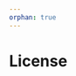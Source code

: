 ```yaml
---
orphan: true
---
```


# License

```{include} ../LICENSE

```
                                                                                                               